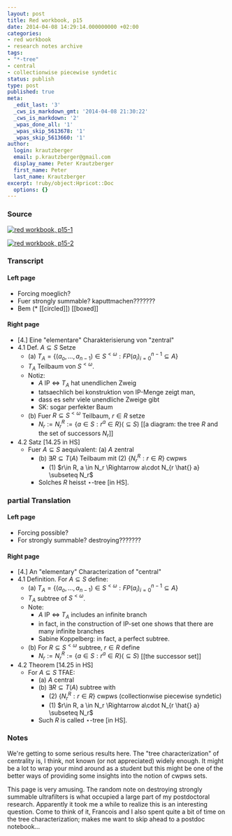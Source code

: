 ```yaml
---
layout: post
title: Red workbook, p15
date: 2014-04-08 14:29:14.000000000 +02:00
categories:
- red workbook
- research notes archive
tags:
- "*-tree"
- central
- collectionwise piecewise syndetic
status: publish
type: post
published: true
meta:
  _edit_last: '3'
  _cws_is_markdown_gmt: '2014-04-08 21:30:22'
  _cws_is_markdown: '2'
  _wpas_done_all: '1'
  _wpas_skip_5613678: '1'
  _wpas_skip_5613660: '1'
author:
  login: krautzberger
  email: p.krautzberger@gmail.com
  display_name: Peter Krautzberger
  first_name: Peter
  last_name: Krautzberger
excerpt: !ruby/object:Hpricot::Doc
  options: {}
---
```


### Source

[![red workbook, p15-1](assets/2014-03-28-09.28.04_cropped-700x1024.jpg)](http://boolesrings.org/krautzberger/files/2014/04/2014-03-28-09.28.04_cropped.jpg)

[![red workbook, p15-2](assets/2014-03-28-09.28.10_cropped-734x1024.jpg)](http://boolesrings.org/krautzberger/files/2014/04/2014-03-28-09.28.10_cropped.jpg)

### Transcript

#### Left page

*   Forcing moeglich?
*   Fuer strongly summable? kaputtmachen???????
*   Bem (* [[circled]]) [[boxed]]

#### Right page

*   [4.] Eine "elementare" Charakterisierung von "zentral"
*   4.1 Def. $A\subseteq S$ Setze
    *   (a) $T_A = \{ (a_o, \ldots, a_{n-1} ) \in S^{< \omega} : FP(a_i)_{i=0}^{n-1} \subseteq A \}$
    *   $T_A$ Teilbaum von $S^{< \omega}$.
    *   Notiz:
        *   $A$ IP <=> $T_A$ hat unendlichen Zweig
        *   tatsaechlich bei konstruktion von IP-Menge zeigt man,
        *   dass es sehr viele unendliche Zweige gibt
        *   SK: sogar perfekter Baum
    *   (b) Fuer $R \subseteq S^{<\omega}$ Teilbaum, $r \in R$ setze
        *   $N_r := N_r^R := \{ a \in S : r^a \in R \} (\subseteq S)$ [[a diagram: the tree $R$ and the set of successors $N_r$]]
*   4.2 Satz [14.25 in HS]
    *   Fuer $A\subseteq S$ aequivalent: (a) $A$ zentral
        *   (b) $\exists R \subseteq T(A)$ Teilbaum mit (2) $\{ N_r^R: r \in R\}$ cwpws
            *   (1) $r\in R, a \in N_r \Rightarrow a\cdot N_{r \hat{} a} \subseteq N_r$
        *   Solches $R$ heisst $\star$-tree [in HS].

### partial Translation

#### Left page

*   Forcing possible?
*   For strongly summable? destroying???????

#### Right page

*   [4.] An "elementary" Characterization of "central"
*   4.1 Definition. For $A\subseteq S$ define:
    *   (a) $T_A = \{ (a_o, \ldots, a_{n-1} ) \in S^{< \omega} : FP(a_i)_{i=0}^{n-1} \subseteq A \}$
    *   $T_A$ subtree of $S^{< \omega}$.
    *   Note:
        *   $A$ IP <=> $T_A$ includes an infinite branch
        *   in fact, in the construction of IP-set one shows that there are many infinite branches
        *   Sabine Koppelberg: in fact, a perfect subtree.
    *   (b) For $R \subseteq S^{<\omega}$ subtree, $r \in R$ define
        *   $N_r := N_r^R := \{ a \in S : r^a \in R \} (\subseteq S)$ [[the successor set]]
*   4.2 Theorem [14.25 in HS]
    *   For $A\subseteq S$ TFAE:
        *   (a) $A$ central
        *   (b) $\exists R \subseteq T(A)$ subtree with
            *   (2) $\{ N_r^R: r \in R\}$ cwpws (collectionwise piecewise syndetic)
            *   (1) $r\in R, a \in N_r \Rightarrow a\cdot N_{r \hat{} a} \subseteq N_r$
        *   Such $R$ is called $\star$-tree [in HS].

### Notes

We're getting to some serious results here. The "tree characterization" of centrality is, I think, not known (or not appreciated) widely enough. It might be a lot to wrap your mind around as a student but this might be one of the better ways of providing some insights into the notion of cwpws sets.

This page is very amusing. The random note on destroying strongly summable ultrafilters is what occupied a large part of my postdoctoral research. Apparently it took me a while to realize this is an interesting question. Come to think of it, Francois and I also spent quite a bit of time on the tree characterization; makes me want to skip ahead to a postdoc notebook...